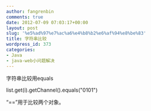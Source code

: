 ```yaml
---
author: fangrenbin
comments: true
date: 2012-07-09 07:03:17+00:00
layout: post
slug: '%e5%ad%97%e7%ac%a6%e4%b8%b2%e6%af%94%e8%be%83'
title: 字符串比较
wordpress_id: 373
categories:
- Java
- java-web小问题解决
---
```


字符串比较用equals

 

list.get(i).getChannel().equals("0101")

 

“==”用于比较两个对象。
